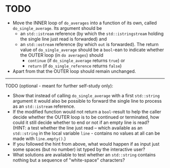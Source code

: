 # TODO

- Move the INNER loop of `do_averages` into a function of its
  own, called `do_single_average`. Its argument should be
  - an `std::istream` reference (by which the `std::istringstream`
    holding the single line just read is forwarded) and
  - an `std::ostream` reference (by which `out` is forwarded).
  The return value of `do_single_average` should be a `bool`-ean
  to indicate whether the OUTER loop (in `do averages`) should
    - `continue` (if `do_single_average` returns `true`) or
    - `return` (if `do_single_reference` returns `false`)
- Apart from that the OUTER loop should remain unchanged.

------------------------------------------------------------------

TODO (optional - meant for further self-study only):

- Show that instead of calling `do_single_average` with a first
  `std::string` argument it would also be possible to forward
  the single line to process as an `std::istream` reference.
- If the modified function would not return a `bool`-result to
  help the caller decide whether the OUTER loop is to be continued
  or terminated, how could it still decide whether to end or
  not if an empty line is read?\
  (HINT: a test whether the line just read – which available as an
  `std::string` in the local variable `line` - contains no values
  at all can be made with `line.empty()`.)
- If you followed the hint from above, what would happen if as
  input just some spaces (but no number) ist typed by the
  interactive user?
- What solutions are available to test whether an `std::string`
  contains nothing but a sequence of "white-space" characters?

